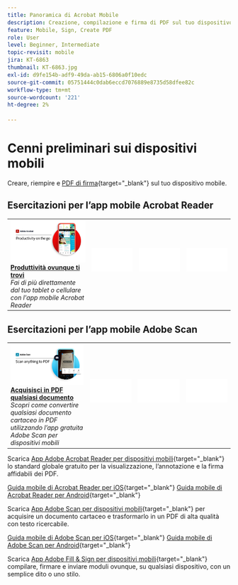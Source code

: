 ```yaml
---
title: Panoramica di Acrobat Mobile
description: Creazione, compilazione e firma di PDF sul tuo dispositivo mobile
feature: Mobile, Sign, Create PDF
role: User
level: Beginner, Intermediate
topic-revisit: mobile
jira: KT-6863
thumbnail: KT-6863.jpg
exl-id: d9fe154b-adf9-49da-ab15-6806a0f10edc
source-git-commit: 05751444c0dab6eccd7076889e8735d58dfee82c
workflow-type: tm+mt
source-wordcount: '221'
ht-degree: 2%

---
```


# Cenni preliminari sui dispositivi mobili

Creare, riempire e [PDF di firma](https://www.adobe.com/it/acrobat/online/sign-pdf.html){target="_blank"}  sul tuo dispositivo mobile.

## Esercitazioni per l’app mobile Acrobat Reader

<table style="table-layout:fixed">
<tr>
  <td>
    <a href="../getting-started/productivity.md">
      <img alt="Produttività ovunque ti trovi" src="../assets/Productivity_1280.png" />
    </a>
    <div>
     <a href="../getting-started/productivity.md"><strong>Produttività ovunque ti trovi</strong></a>
    </div>
    <em>Fai di più direttamente dal tuo tablet o cellulare con l'app mobile Acrobat Reader</em>
    <br>
  </td>
  <td>
   <img alt="Spaziatore" src="../assets/Whitespacer.png" />
    <div>
    <br>
  </td>
  <td>
   <img alt="Spaziatore" src="../assets/Whitespacer.png" />
    <div>
    <br>
  </td>
   <td>
   <img alt="Spaziatore" src="../assets/Whitespacer.png" />
    <div>
    <br>
  </td>
</tr>
</table>

## Esercitazioni per l’app mobile Adobe Scan

<table style="table-layout:fixed">
<tr>
  <td>
    <a href="scan-mobile-app.md">
      <img alt="Acquisisci in PDF qualsiasi documento" src="../assets/Scanmobile.png" />
    </a>
    <div>
     <a href="scan-mobile-app.md"><strong>Acquisisci in PDF qualsiasi documento</strong></a>
    </div>
    <em>Scopri come convertire qualsiasi documento cartaceo in PDF utilizzando l’app gratuita Adobe Scan per dispositivi mobili</em>
    <br>
  </td>
  <td>
   <img alt="Spaziatore" src="../assets/Whitespacer.png" />
    <div>
    <br>
  </td>
  <td>
   <img alt="Spaziatore" src="../assets/Whitespacer.png" />
    <div>
    <br>
  </td>
   <td>
   <img alt="Spaziatore" src="../assets/Whitespacer.png" />
    <div>
    <br>
  </td>
</tr>
</table>

Scarica [App Adobe Acrobat Reader per dispositivi mobili](https://www.adobe.com/acrobat/mobile/acrobat-reader.html){target="_blank"} lo standard globale gratuito per la visualizzazione, l’annotazione e la firma affidabili dei PDF.

[Guida mobile di Acrobat Reader per iOS](https://www.adobe.com/devnet-docs/acrobat/ios/en/){target="_blank"}
[Guida mobile di Acrobat Reader per Android](https://www.adobe.com/devnet-docs/acrobat/android/en/){target="_blank"}

Scarica [App Adobe Scan per dispositivi mobili](https://www.adobe.com/acrobat/mobile/scanner-app.html){target="_blank"} per acquisire un documento cartaceo e trasformarlo in un PDF di alta qualità con testo ricercabile.

[Guida mobile di Adobe Scan per iOS](https://www.adobe.com/devnet-docs/adobescan/ios/en/){target="_blank"}
[Guida mobile di Adobe Scan per Android](https://www.adobe.com/devnet-docs/adobescan/android/en/){target="_blank"}

Scarica [App Adobe Fill &amp; Sign per dispositivi mobili](https://www.adobe.com/acrobat/mobile/fill-sign-pdfs.html){target="_blank"} compilare, firmare e inviare moduli ovunque, su qualsiasi dispositivo, con un semplice dito o uno stilo.
